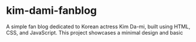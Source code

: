 # kim-dami-fanblog
A simple fan blog dedicated to Korean actress Kim Da-mi, built using HTML, CSS, and JavaScript. This project showcases a minimal design and basic

